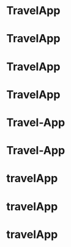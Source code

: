 # TravelApp
# TravelApp
# TravelApp
# TravelApp
# Travel-App
# Travel-App
# travelApp
# travelApp
# travelApp
